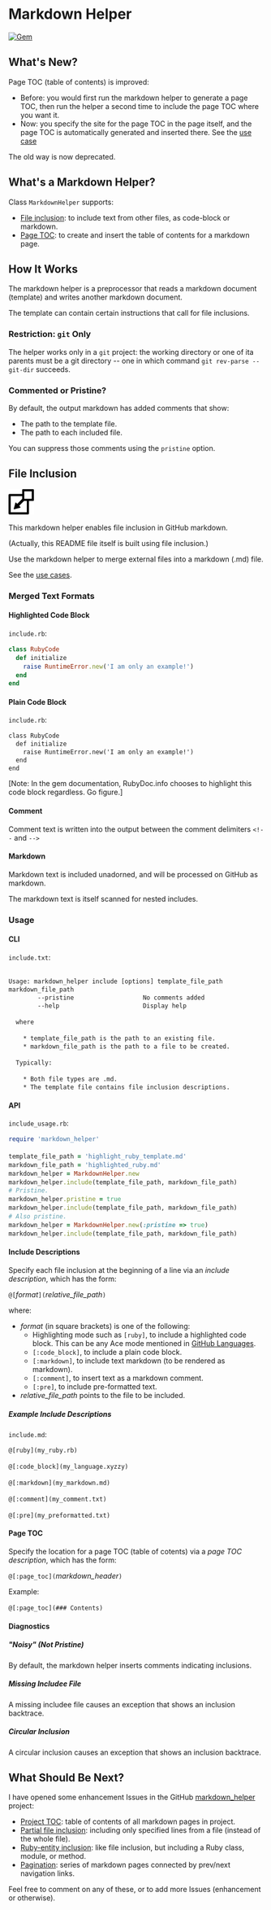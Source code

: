 <!-- >>>>>> BEGIN GENERATED FILE (include): SOURCE README.template.md -->
# Markdown Helper

[![Gem](https://img.shields.io/gem/v/markdown_helper.svg?style=flat)](http://rubygems.org/gems/markdown_helper "View this project in Rubygems")

## What's New?

Page TOC (table of contents) is improved:

- Before:  you would first run the markdown helper to generate a page TOC, then run the helper a second time to include the page TOC where you want it.
- Now:  you specify the site for the page TOC in the page itself, and the page TOC is automatically generated and inserted there.  See the [use case](markdown/use_cases/include_files/include_page_toc/use_case.md#include-page-toc)

The old way is now deprecated.

## What's a Markdown Helper?

Class <code>MarkdownHelper</code> supports:

* [File inclusion](#file-inclusion): to include text from other files, as code-block or markdown.
* [Page TOC](#page-toc): to create and insert the table of contents for a markdown page.

## How It Works

The markdown helper is a preprocessor that reads a markdown document (template) and writes another markdown document.

The template can contain certain instructions that call for file inclusions.

### Restriction:  ```git``` Only

The helper works only in a ```git``` project:  the working directory or one of ita parents must be a git directory -- one in which command ```git rev-parse --git-dir``` succeeds.

### Commented or Pristine?

By default, the output markdown has added comments that show:

* The path to the template file.
* The path to each included file.

You can suppress those comments using the <code>pristine</code> option.

## File Inclusion 

<img src="images/include.png" alt="include_icon" width="50">

This markdown helper enables file inclusion in GitHub markdown.

(Actually, this README file itself is built using file inclusion.)

Use the markdown helper to merge external files into a markdown (</code>.md</code>) file.

See the [use cases](markdown/use_cases/use_cases.md#use-cases).

### Merged Text Formats

#### Highlighted Code Block

<!-- >>>>>> BEGIN INCLUDED FILE (ruby): SOURCE markdown/readme/include.rb -->
```include.rb```:
```ruby
class RubyCode
  def initialize
    raise RuntimeError.new('I am only an example!')
  end
end
```
<!-- <<<<<< END INCLUDED FILE (ruby): SOURCE markdown/readme/include.rb -->

#### Plain Code Block

<!-- >>>>>> BEGIN INCLUDED FILE (code_block): SOURCE markdown/readme/include.rb -->
```include.rb```:
```
class RubyCode
  def initialize
    raise RuntimeError.new('I am only an example!')
  end
end
```
<!-- <<<<<< END INCLUDED FILE (code_block): SOURCE markdown/readme/include.rb -->

[Note:  In the gem documentation, RubyDoc.info chooses to highlight this code block regardless.  Go figure.]

#### Comment

Comment text is written into the output between the comment delimiters <code>\<!--</code> and <code>--></code>

#### Markdown

Markdown text is included unadorned, and will be processed on GitHub as markdown.

The markdown text is itself scanned for nested includes.

### Usage

#### CLI

<!-- >>>>>> BEGIN INCLUDED FILE (code_block): SOURCE bin/usage/include.txt -->
```include.txt```:
```

Usage: markdown_helper include [options] template_file_path markdown_file_path
        --pristine                   No comments added
        --help                       Display help
    
  where

    * template_file_path is the path to an existing file.
    * markdown_file_path is the path to a file to be created.

  Typically:

    * Both file types are .md.
    * The template file contains file inclusion descriptions.
```
<!-- <<<<<< END INCLUDED FILE (code_block): SOURCE bin/usage/include.txt -->

#### API

<!-- >>>>>> BEGIN INCLUDED FILE (ruby): SOURCE markdown/readme/include_usage.rb -->
```include_usage.rb```:
```ruby
require 'markdown_helper'

template_file_path = 'highlight_ruby_template.md'
markdown_file_path = 'highlighted_ruby.md'
markdown_helper = MarkdownHelper.new
markdown_helper.include(template_file_path, markdown_file_path)
# Pristine.
markdown_helper.pristine = true
markdown_helper.include(template_file_path, markdown_file_path)
# Also pristine.
markdown_helper = MarkdownHelper.new(:pristine => true)
markdown_helper.include(template_file_path, markdown_file_path)
```
<!-- <<<<<< END INCLUDED FILE (ruby): SOURCE markdown/readme/include_usage.rb -->

#### Include Descriptions

Specify each file inclusion at the beginning of a line via an *include description*, which has the form:

<code>@[</code>*format*<code>]\(</code>*relative_file_path*<code>)</code>

where:

* *format* (in square brackets) is one of the following:
  * Highlighting mode such as <code>[ruby]</code>, to include a highlighted code block.  This can be any Ace mode mentioned in [GitHub Languages](https://github.com/github/linguist/blob/master/lib/linguist/languages.yml).
  * <code>[:code_block]</code>, to include a plain code block.
  * <code>[:markdown]</code>, to include text markdown (to be rendered as markdown).
  * <code>[:comment]</code>, to insert text as a markdown comment.
  * <code>[:pre]</code>, to include pre-formatted text.
* *relative_file_path* points to the file to be included.

##### Example Include Descriptions

<!-- >>>>>> BEGIN INCLUDED FILE (code_block): SOURCE markdown/readme/include.md -->
```include.md```:
```code_block
@[ruby](my_ruby.rb)

@[:code_block](my_language.xyzzy)

@[:markdown](my_markdown.md)

@[:comment](my_comment.txt)

@[:pre](my_preformatted.txt)
```
<!-- <<<<<< END INCLUDED FILE (code_block): SOURCE markdown/readme/include.md -->

#### Page TOC

Specify the location for a page TOC (table of cotents) via a *page TOC description*, which has the form:

<code>@[:page_toc]\(</code>*markdown_header*<code>)</code>

Example:

<code>@[:page_toc]\(### Contents)</code>

#### Diagnostics

##### "Noisy" (Not Pristine)

By default, the markdown helper inserts comments indicating inclusions.

##### Missing Includee File

A missing includee file causes an exception that shows an inclusion backtrace.

##### Circular Inclusion

A circular inclusion causes an exception that shows an inclusion backtrace.

## What Should Be Next?

I have opened some enhancement Issues in the GitHub [markdown_helper](https://github.com/BurdetteLamar/markdown_helper) project:

* [Project TOC](https://github.com/BurdetteLamar/markdown_helper/issues/37):  table of contents of all markdown pages in project.
* [Partial file inclusion](https://github.com/BurdetteLamar/markdown_helper/issues/38):  including only specified lines from a file (instead of the whole file).
* [Ruby-entity inclusion](https://github.com/BurdetteLamar/markdown_helper/issues/39):  like file inclusion, but including a Ruby class, module, or method.
* [Pagination](https://github.com/BurdetteLamar/markdown_helper/issues/40):  series of markdown pages connected by prev/next navigation links.

Feel free to comment on any of these, or to add more Issues (enhancement or otherwise).
<!-- <<<<<< END GENERATED FILE (include): SOURCE README.template.md -->
